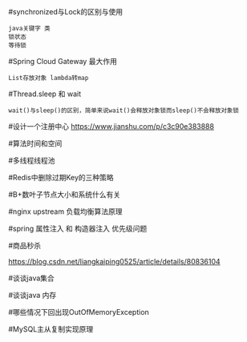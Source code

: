 #synchronized与Lock的区别与使用

    java关键字 类
    锁状态
    等待锁

#Spring Cloud Gateway 最大作用

    List存放对象 lambda转map

#Thread.sleep 和 wait

    wait()与sleep()的区别，简单来说wait()会释放对象锁而sleep()不会释放对象锁
    

#设计一个注册中心
    https://www.jianshu.com/p/c3c90e383888
    
    

#算法时间和空间

#多线程线程池

#Redis中删除过期Key的三种策略

#B+数叶子节点大小和系统什么有关

#nginx upstream 负载均衡算法原理

#spring 属性注入 和 构造器注入 优先级问题   


#商品秒杀

https://blog.csdn.net/liangkaiping0525/article/details/80836104

#谈谈java集合

#谈谈java 内存

#哪些情况下回出现OutOfMemoryException

#MySQL主从复制实现原理